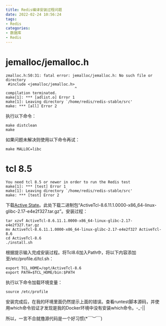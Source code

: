 ```yaml
---
title: Redis编译安装过程问题
date: 2022-02-24 10:56:24
tags:
- Redis
categories:
- 数据库
- Redis
---
```


# jemalloc/jemalloc.h

```Text
zmalloc.h:50:31: fatal error: jemalloc/jemalloc.h: No such file or directory
 #include <jemalloc/jemalloc.h>
                               ^
compilation terminated.
make[1]: *** [adlist.o] Error 1
make[1]: Leaving directory `/home/redis/redis-stable/src'
make: *** [all] Error 2
```

执行以下命令：

```Shell
make distclean
make
```

如果问题未解决则使用以下命令再试：

```Shell
make MALLOC=libc
```

# tcl 8.5

```Text
You need tcl 8.5 or newer in order to run the Redis test
make[1]: *** [test] Error 1
make[1]: Leaving directory `/home/redis/redis-stable/src'
make: *** [test] Error 2
```

下载[Active State](https://www.activestate.com/)。此处下载二进制包“ActiveTcl-8.6.11.1.0000-x86_64-linux-glibc-2.17-e4e2f327.tar.gz”。安装过程：

```Shell
tar xzvf ActiveTcl-8.6.11.1.0000-x86_64-linux-glibc-2.17-e4e2f327.tar.gz
mv ActiveTcl-8.6.11.1.0000-x86_64-linux-glibc-2.17-e4e2f327 ActiveTcl-8.6
cd ActiveTcl-8.6
./install.sh
```

根据提示输入完成安装过程。将Tcl8.6加入Path中，将以下内容添加至/etc/profile.d/tcl.sh：

```Shell
export TCL_HOME=/opt/ActiveTcl-8.6
export PATH=$TCL_HOME/bin:$PATH
```

执行以下命令加载环境变量：

```Shell
source /etc/profile
```

安装完成后，在我的环境里面仍然提示上面的错误。查看runtest脚本源码，并使用which命令验证才发现是我的Docker环境中没有安装which命令。-_-||

所以，一言不合就撸源代码是一个好习惯(*￣︶￣)
